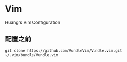 # Vim
Huang's Vim Configuration
## 配置之前
```
git clone https://github.com/VundleVim/Vundle.vim.git ~/.vim/bundle/Vundle.vim
```
